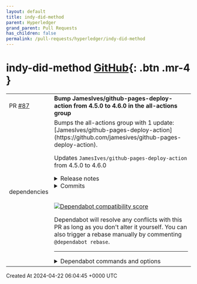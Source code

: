 ```yaml
---
layout: default
title: indy-did-method
parent: Hyperledger
grand_parent: Pull Requests
has_children: false
permalink: /pull-requests/hyperledger/indy-did-method
---
```


# indy-did-method <span class="fs-3 right-align">[GitHub](https://github.com/hyperledger/indy-did-method){: .btn .mr-4 }</span>


<div>
    <table>
        <tr>
            <td>
                PR <a href="https://github.com/hyperledger/indy-did-method/pull/87" class=".btn">#87</a>
            </td>
            <td>
                <b>
                    Bump JamesIves/github-pages-deploy-action from 4.5.0 to 4.6.0 in the all-actions group
                </b>
            </td>
        </tr>
        <tr>
            <td>
                <span class="chip">dependencies</span>
            </td>
            <td>
                Bumps the all-actions group with 1 update: [JamesIves/github-pages-deploy-action](https://github.com/jamesives/github-pages-deploy-action).

Updates `JamesIves/github-pages-deploy-action` from 4.5.0 to 4.6.0
<details>
<summary>Release notes</summary>
<p><em>Sourced from <a href="https://github.com/jamesives/github-pages-deploy-action/releases">JamesIves/github-pages-deploy-action's releases</a>.</em></p>
<blockquote>
<h2>v4.6.0</h2>
<h2>What's Changed</h2>
<ul>
<li>Check for fatal on every line of stderr of the git command by <a href="https://github.com/ben-z"><code>@​ben-z</code></a> in <a href="https://redirect.github.com/JamesIves/github-pages-deploy-action/pull/1551">JamesIves/github-pages-deploy-action#1551</a></li>
<li>Migrated to eslint v9</li>
<li>build(deps): bump github/codeql-action from 2 to 3 by <a href="https://github.com/dependabot"><code>@​dependabot</code></a> in <a href="https://redirect.github.com/JamesIves/github-pages-deploy-action/pull/1488">JamesIves/github-pages-deploy-action#1488</a></li>
<li>Bump <code>@​babel/traverse</code> from 7.8.3 to 7.23.2 by <a href="https://github.com/dependabot"><code>@​dependabot</code></a> in <a href="https://redirect.github.com/JamesIves/github-pages-deploy-action/pull/1460">JamesIves/github-pages-deploy-action#1460</a></li>
<li>build(deps-dev): bump eslint-plugin-jest from 27.2.3 to 27.6.0 by <a href="https://github.com/dependabot"><code>@​dependabot</code></a> in <a href="https://redirect.github.com/JamesIves/github-pages-deploy-action/pull/1469">JamesIves/github-pages-deploy-action#1469</a></li>
<li>build(deps-dev): bump <code>@​types/node</code> from 20.10.0 to 20.11.6 by <a href="https://github.com/dependabot"><code>@​dependabot</code></a> in <a href="https://redirect.github.com/JamesIves/github-pages-deploy-action/pull/1507">JamesIves/github-pages-deploy-action#1507</a></li>
<li>build(deps-dev): bump eslint-plugin-jest from 27.6.0 to 27.6.3 by <a href="https://github.com/dependabot"><code>@​dependabot</code></a> in <a href="https://redirect.github.com/JamesIves/github-pages-deploy-action/pull/1501">JamesIves/github-pages-deploy-action#1501</a></li>
<li>build(deps-dev): bump <code>@​types/node</code> from 20.11.6 to 20.11.13 by <a href="https://github.com/dependabot"><code>@​dependabot</code></a> in <a href="https://redirect.github.com/JamesIves/github-pages-deploy-action/pull/1513">JamesIves/github-pages-deploy-action#1513</a></li>
<li>build(deps): bump codecov/codecov-action from 3.1.4 to 3.1.6 by <a href="https://github.com/dependabot"><code>@​dependabot</code></a> in <a href="https://redirect.github.com/JamesIves/github-pages-deploy-action/pull/1512">JamesIves/github-pages-deploy-action#1512</a></li>
<li>Bump <code>@​actions/core</code> from 1.10.0 to 1.10.1 by <a href="https://github.com/dependabot"><code>@​dependabot</code></a> in <a href="https://redirect.github.com/JamesIves/github-pages-deploy-action/pull/1434">JamesIves/github-pages-deploy-action#1434</a></li>
<li>Bump codecov/codecov-action from 3.1.6 to 4.0.0 by <a href="https://github.com/dependabot"><code>@​dependabot</code></a> in <a href="https://redirect.github.com/JamesIves/github-pages-deploy-action/pull/1515">JamesIves/github-pages-deploy-action#1515</a></li>
<li>Bump <code>@​types/node</code> from 20.11.13 to 20.11.16 by <a href="https://github.com/dependabot"><code>@​dependabot</code></a> in <a href="https://redirect.github.com/JamesIves/github-pages-deploy-action/pull/1516">JamesIves/github-pages-deploy-action#1516</a></li>
<li>Bump codecov/codecov-action from 4.0.0 to 4.0.1 by <a href="https://github.com/dependabot"><code>@​dependabot</code></a> in <a href="https://redirect.github.com/JamesIves/github-pages-deploy-action/pull/1517">JamesIves/github-pages-deploy-action#1517</a></li>
<li>Bump <code>@​types/node</code> from 20.11.16 to 20.11.22 by <a href="https://github.com/dependabot"><code>@​dependabot</code></a> in <a href="https://redirect.github.com/JamesIves/github-pages-deploy-action/pull/1534">JamesIves/github-pages-deploy-action#1534</a></li>
<li>Bump <code>@​types/node</code> from 20.11.22 to 20.11.25 by <a href="https://github.com/dependabot"><code>@​dependabot</code></a> in <a href="https://redirect.github.com/JamesIves/github-pages-deploy-action/pull/1537">JamesIves/github-pages-deploy-action#1537</a></li>
<li>Bump codecov/codecov-action from 4.0.1 to 4.1.0 by <a href="https://github.com/dependabot"><code>@​dependabot</code></a> in <a href="https://redirect.github.com/JamesIves/github-pages-deploy-action/pull/1532">JamesIves/github-pages-deploy-action#1532</a></li>
<li>Bump eslint-plugin-jest from 27.6.3 to 27.9.0 by <a href="https://github.com/dependabot"><code>@​dependabot</code></a> in <a href="https://redirect.github.com/JamesIves/github-pages-deploy-action/pull/1526">JamesIves/github-pages-deploy-action#1526</a></li>
<li>Bump webfactory/ssh-agent from 0.8.0 to 0.9.0 by <a href="https://github.com/dependabot"><code>@​dependabot</code></a> in <a href="https://redirect.github.com/JamesIves/github-pages-deploy-action/pull/1520">JamesIves/github-pages-deploy-action#1520</a></li>
<li>Bump actions/checkout in README by <a href="https://github.com/verhovsky"><code>@​verhovsky</code></a> in <a href="https://redirect.github.com/JamesIves/github-pages-deploy-action/pull/1523">JamesIves/github-pages-deploy-action#1523</a></li>
<li>Bump codecov/codecov-action from 4.1.0 to 4.1.1 by <a href="https://github.com/dependabot"><code>@​dependabot</code></a> in <a href="https://redirect.github.com/JamesIves/github-pages-deploy-action/pull/1547">JamesIves/github-pages-deploy-action#1547</a></li>
<li>Bump <code>@​types/node</code> from 20.11.25 to 20.11.30 by <a href="https://github.com/dependabot"><code>@​dependabot</code></a> in <a href="https://redirect.github.com/JamesIves/github-pages-deploy-action/pull/1545">JamesIves/github-pages-deploy-action#1545</a></li>
<li>Bump <code>@​types/node</code> from 20.11.30 to 20.12.2 by <a href="https://github.com/dependabot"><code>@​dependabot</code></a> in <a href="https://redirect.github.com/JamesIves/github-pages-deploy-action/pull/1550">JamesIves/github-pages-deploy-action#1550</a></li>
<li>Bump <code>@​types/node</code> from 20.12.2 to 20.12.3 by <a href="https://github.com/dependabot"><code>@​dependabot</code></a> in <a href="https://redirect.github.com/JamesIves/github-pages-deploy-action/pull/1552">JamesIves/github-pages-deploy-action#1552</a></li>
<li>Bump <code>@​types/node</code> from 20.12.3 to 20.12.6 by <a href="https://github.com/dependabot"><code>@​dependabot</code></a> in <a href="https://redirect.github.com/JamesIves/github-pages-deploy-action/pull/1557">JamesIves/github-pages-deploy-action#1557</a></li>
<li>Bump codecov/codecov-action from 4.1.1 to 4.3.0 by <a href="https://github.com/dependabot"><code>@​dependabot</code></a> in <a href="https://redirect.github.com/JamesIves/github-pages-deploy-action/pull/1559">JamesIves/github-pages-deploy-action#1559</a></li>
<li>Bump <code>@​types/node</code> from 20.12.6 to 20.12.7 by <a href="https://github.com/dependabot"><code>@​dependabot</code></a> in <a href="https://redirect.github.com/JamesIves/github-pages-deploy-action/pull/1558">JamesIves/github-pages-deploy-action#1558</a></li>
<li>Bump <code>@​actions/github</code> from 5.1.1 to 6.0.0 by <a href="https://github.com/dependabot"><code>@​dependabot</code></a> in <a href="https://redirect.github.com/JamesIves/github-pages-deploy-action/pull/1455">JamesIves/github-pages-deploy-action#1455</a></li>
<li>build(deps): bump actions/upload-artifact from 3 to 4 by <a href="https://github.com/dependabot"><code>@​dependabot</code></a> in <a href="https://redirect.github.com/JamesIves/github-pages-deploy-action/pull/1490">JamesIves/github-pages-deploy-action#1490</a></li>
<li>build(deps): bump actions/download-artifact from 3 to 4 by <a href="https://github.com/dependabot"><code>@​dependabot</code></a> in <a href="https://redirect.github.com/JamesIves/github-pages-deploy-action/pull/1489">JamesIves/github-pages-deploy-action#1489</a></li>
</ul>
<h2>New Contributors</h2>
<ul>
<li><a href="https://github.com/verhovsky"><code>@​verhovsky</code></a> made their first contribution in <a href="https://redirect.github.com/JamesIves/github-pages-deploy-action/pull/1523">JamesIves/github-pages-deploy-action#1523</a></li>
<li><a href="https://github.com/ben-z"><code>@​ben-z</code></a> made their first contribution in <a href="https://redirect.github.com/JamesIves/github-pages-deploy-action/pull/1551">JamesIves/github-pages-deploy-action#1551</a></li>
</ul>
<p><strong>Full Changelog</strong>: <a href="https://github.com/JamesIves/github-pages-deploy-action/compare/v4.5.0...v4.6.0">https://github.com/JamesIves/github-pages-deploy-action/compare/v4.5.0...v4.6.0</a></p>
</blockquote>
</details>
<details>
<summary>Commits</summary>
<ul>
<li><a href="https://github.com/JamesIves/github-pages-deploy-action/commit/ec9c88baef04b842ca6f0a132fd61c762aa6c1b0"><code>ec9c88b</code></a> Merge branch 'releases/v4' of <a href="https://github.com/JamesIves/github-pages-deplo">https://github.com/JamesIves/github-pages-deplo</a>...</li>
<li><a href="https://github.com/JamesIves/github-pages-deploy-action/commit/e58e46c5c618013742423183f7149662d4fcc209"><code>e58e46c</code></a> Delete .eslintrc.json</li>
<li><a href="https://github.com/JamesIves/github-pages-deploy-action/commit/19d08120f6103caf2b5eb996daebf903fc8166fd"><code>19d0812</code></a> Deploy Production Code for Commit 1008d185fbd2e25a24f2da400f5ad62db137c39d 🚀</li>
<li><a href="https://github.com/JamesIves/github-pages-deploy-action/commit/1008d185fbd2e25a24f2da400f5ad62db137c39d"><code>1008d18</code></a> Merge branch 'dev' into releases/v4</li>
<li><a href="https://github.com/JamesIves/github-pages-deploy-action/commit/d60bb0b490844000f6a10edae89c221b7c6ecbd6"><code>d60bb0b</code></a> Update sponsors.yml</li>
<li><a href="https://github.com/JamesIves/github-pages-deploy-action/commit/69873ad9157bf0b4fb59bf0a3e1875e3e3526b78"><code>69873ad</code></a> Update eslint.config.mjs</li>
<li><a href="https://github.com/JamesIves/github-pages-deploy-action/commit/d37392594b7fb43ab272315dbbd59189e340607e"><code>d373925</code></a> Update worktree.test.ts</li>
<li><a href="https://github.com/JamesIves/github-pages-deploy-action/commit/9c1917a5628868a2ba383a50b85fc6fc9b685dbb"><code>9c1917a</code></a> fix: migrate to ESLint 9</li>
<li><a href="https://github.com/JamesIves/github-pages-deploy-action/commit/ea27152698ebe125eabc56f00fd66ac1d441a4ea"><code>ea27152</code></a> Merge branch 'dev' of <a href="https://github.com/JamesIves/github-pages-deploy-action">https://github.com/JamesIves/github-pages-deploy-action</a>...</li>
<li><a href="https://github.com/JamesIves/github-pages-deploy-action/commit/6727ffe63cf10549e07f2c3551dbb350cc789141"><code>6727ffe</code></a> chore: resolve formatting changes from newer prettier version</li>
<li>Additional commits viewable in <a href="https://github.com/jamesives/github-pages-deploy-action/compare/v4.5.0...v4.6.0">compare view</a></li>
</ul>
</details>
<br />


[![Dependabot compatibility score](https://dependabot-badges.githubapp.com/badges/compatibility_score?dependency-name=JamesIves/github-pages-deploy-action&package-manager=github_actions&previous-version=4.5.0&new-version=4.6.0)](https://docs.github.com/en/github/managing-security-vulnerabilities/about-dependabot-security-updates#about-compatibility-scores)

Dependabot will resolve any conflicts with this PR as long as you don't alter it yourself. You can also trigger a rebase manually by commenting `@dependabot rebase`.

[//]: # (dependabot-automerge-start)
[//]: # (dependabot-automerge-end)

---

<details>
<summary>Dependabot commands and options</summary>
<br />

You can trigger Dependabot actions by commenting on this PR:
- `@dependabot rebase` will rebase this PR
- `@dependabot recreate` will recreate this PR, overwriting any edits that have been made to it
- `@dependabot merge` will merge this PR after your CI passes on it
- `@dependabot squash and merge` will squash and merge this PR after your CI passes on it
- `@dependabot cancel merge` will cancel a previously requested merge and block automerging
- `@dependabot reopen` will reopen this PR if it is closed
- `@dependabot close` will close this PR and stop Dependabot recreating it. You can achieve the same result by closing it manually
- `@dependabot show <dependency name> ignore conditions` will show all of the ignore conditions of the specified dependency
- `@dependabot ignore <dependency name> major version` will close this group update PR and stop Dependabot creating any more for the specific dependency's major version (unless you unignore this specific dependency's major version or upgrade to it yourself)
- `@dependabot ignore <dependency name> minor version` will close this group update PR and stop Dependabot creating any more for the specific dependency's minor version (unless you unignore this specific dependency's minor version or upgrade to it yourself)
- `@dependabot ignore <dependency name>` will close this group update PR and stop Dependabot creating any more for the specific dependency (unless you unignore this specific dependency or upgrade to it yourself)
- `@dependabot unignore <dependency name>` will remove all of the ignore conditions of the specified dependency
- `@dependabot unignore <dependency name> <ignore condition>` will remove the ignore condition of the specified dependency and ignore conditions


</details>
            </td>
        </tr>
    </table>
    <div class="right-align">
        Created At 2024-04-22 06:04:45 +0000 UTC
    </div>
</div>

